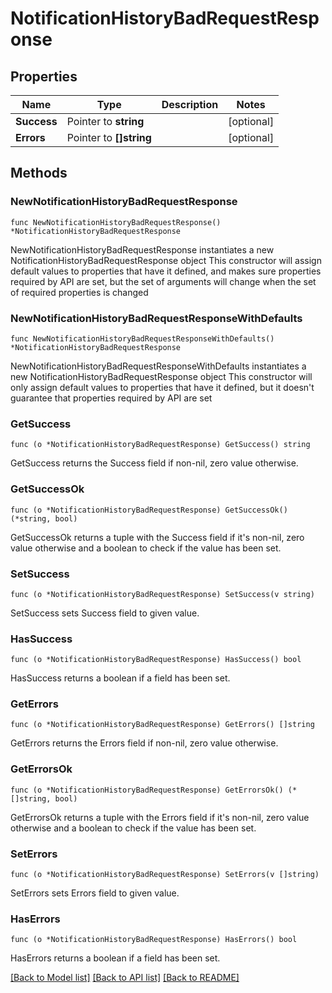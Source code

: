# NotificationHistoryBadRequestResponse

## Properties

Name | Type | Description | Notes
------------ | ------------- | ------------- | -------------
**Success** | Pointer to **string** |  | [optional] 
**Errors** | Pointer to **[]string** |  | [optional] 

## Methods

### NewNotificationHistoryBadRequestResponse

`func NewNotificationHistoryBadRequestResponse() *NotificationHistoryBadRequestResponse`

NewNotificationHistoryBadRequestResponse instantiates a new NotificationHistoryBadRequestResponse object
This constructor will assign default values to properties that have it defined,
and makes sure properties required by API are set, but the set of arguments
will change when the set of required properties is changed

### NewNotificationHistoryBadRequestResponseWithDefaults

`func NewNotificationHistoryBadRequestResponseWithDefaults() *NotificationHistoryBadRequestResponse`

NewNotificationHistoryBadRequestResponseWithDefaults instantiates a new NotificationHistoryBadRequestResponse object
This constructor will only assign default values to properties that have it defined,
but it doesn't guarantee that properties required by API are set

### GetSuccess

`func (o *NotificationHistoryBadRequestResponse) GetSuccess() string`

GetSuccess returns the Success field if non-nil, zero value otherwise.

### GetSuccessOk

`func (o *NotificationHistoryBadRequestResponse) GetSuccessOk() (*string, bool)`

GetSuccessOk returns a tuple with the Success field if it's non-nil, zero value otherwise
and a boolean to check if the value has been set.

### SetSuccess

`func (o *NotificationHistoryBadRequestResponse) SetSuccess(v string)`

SetSuccess sets Success field to given value.

### HasSuccess

`func (o *NotificationHistoryBadRequestResponse) HasSuccess() bool`

HasSuccess returns a boolean if a field has been set.

### GetErrors

`func (o *NotificationHistoryBadRequestResponse) GetErrors() []string`

GetErrors returns the Errors field if non-nil, zero value otherwise.

### GetErrorsOk

`func (o *NotificationHistoryBadRequestResponse) GetErrorsOk() (*[]string, bool)`

GetErrorsOk returns a tuple with the Errors field if it's non-nil, zero value otherwise
and a boolean to check if the value has been set.

### SetErrors

`func (o *NotificationHistoryBadRequestResponse) SetErrors(v []string)`

SetErrors sets Errors field to given value.

### HasErrors

`func (o *NotificationHistoryBadRequestResponse) HasErrors() bool`

HasErrors returns a boolean if a field has been set.


[[Back to Model list]](../README.md#documentation-for-models) [[Back to API list]](../README.md#documentation-for-api-endpoints) [[Back to README]](../README.md)


